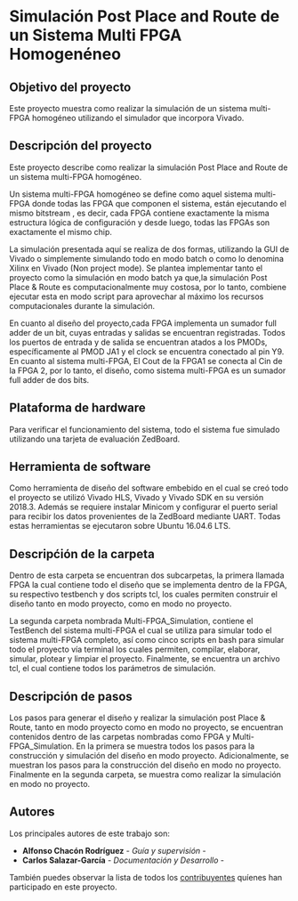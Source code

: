 # Simulación Post Place and Route de un Sistema Multi FPGA Homogenéneo

## Objetivo del proyecto

Este proyecto muestra como realizar la simulación de un sistema multi-FPGA homogéneo utilizando el simulador que incorpora Vivado. 

## Descripción del proyecto

Este proyecto describe como realizar la simulación Post Place and Route de un sistema multi-FPGA homogéneo. 

Un sistema multi-FPGA homogéneo se define como aquel sistema multi-FPGA donde todas las FPGA que componen el sistema, están ejecutando el mismo bitstream , es decir, cada FPGA contiene exactamente la misma estructura lógica de configuración y desde luego, todas las FPGAs son exactamente el mismo chip.

La simulación presentada aquí se realiza de dos formas, utilizando la GUI de Vivado o simplemente simulando todo en modo batch o como lo denomina Xilinx en Vivado (Non project mode). Se plantea implementar tanto el proyecto como la simulación en modo batch ya que,la simulación Post Place & Route es computacionalmente muy costosa, por lo tanto, combiene ejecutar esta en modo script para aprovechar al máximo los recursos computacionales durante la simulación.

En cuanto al diseño del proyecto,cada FPGA implementa un sumador full adder de un bit, cuyas entradas y salidas se encuentran registradas. Todos los puertos de entrada y de salida se encuentran atados a los PMODs, específicamente al PMOD JA1 y el clock se encuentra conectado al pin Y9. En cuanto al sistema multi-FPGA, El Cout de la FPGA1 se conecta al Cin de la FPGA 2, por lo tanto, el diseño, como sistema multi-FPGA es un sumador full adder de dos bits. 

## Plataforma de hardware

Para verificar el funcionamiento del sistema, todo el sistema fue simulado utilizando una tarjeta de evaluación ZedBoard.

## Herramienta de software

Como herramienta de diseño del software embebido en el cual se creó todo el proyecto se utilizó Vivado HLS, Vivado y Vivado SDK en su versión 2018.3. Además se requiere instalar Minicom y configurar el puerto serial para recibir los datos provenientes de la ZedBoard mediante UART. Todas estas herramientas se ejecutaron sobre Ubuntu 16.04.6 LTS. 

## Descripćión de la carpeta

Dentro de esta carpeta se encuentran dos subcarpetas, la primera llamada FPGA la cual contiene todo el diseño que se implementa dentro de la FPGA, su respectivo testbench y dos scripts tcl, los cuales permiten construir el diseño tanto en modo proyecto, como en modo no proyecto.  

La segunda carpeta nombrada Multi-FPGA_Simulation, contiene el TestBench del sistema multi-FPGA el cual se utiliza para simular todo el sistema multi-FPGA completo, así como cinco scripts en bash para simular todo el proyecto vía terminal los cuales permiten, compilar, elaborar, simular, plotear y limpiar el proyecto. Finalmente, se encuentra un archivo tcl, el cual contiene todos los parámetros de simulación.

## Descripción de pasos 

Los pasos para generar el diseño y realizar la simulación post Place & Route,  tanto en modo proyecto como en modo no proyecto, se encuentran contenidos dentro de las carpetas nombradas como FPGA y Multi-FPGA_Simulation. En la primera se muestra todos los pasos para la construcción y simulación del diseño en modo proyecto. Adicionalmente, se muestran los pasos para la construcción del diseño en modo no proyecto. Finalmente en la segunda carpeta, se muestra como realizar la simulación en modo no proyecto.

## Autores

Los principales autores de este trabajo son:

* **Alfonso Chacón Rodríguez** - *Guía y supervisión* - 
* **Carlos Salazar-García** - *Documentación y Desarrollo* -

También puedes observar la lista de todos los [contribuyentes](https://github.com/cadriansalazarg/InterfacesZynq/contributors) quíenes han participado en este proyecto. 

